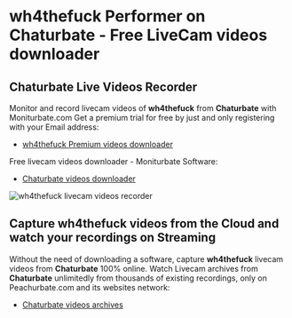 # wh4thefuck Performer on Chaturbate - Free LiveCam videos downloader

## Chaturbate Live Videos Recorder

Monitor and record livecam videos of **wh4thefuck** from **Chaturbate** with Moniturbate.com
Get a premium trial for free by just and only registering with your Email address:
* [wh4thefuck Premium videos downloader](https://moniturbate.com/request-demo-licence-key.html)

Free livecam videos downloader - Moniturbate Software:
* [Chaturbate videos downloader](https://moniturbate.com/moniturbate-download-software.html)

![wh4thefuck livecam videos recorder](https://peachurnet.com/templates/moniturbate-software.png)


## Capture wh4thefuck videos from the Cloud and watch your recordings on Streaming

Without the need of downloading a software, capture **wh4thefuck** livecam videos from **Chaturbate** 100% online.
Watch Livecam archives from **Chaturbate** unlimitedly from thousands of existing recordings, only on Peachurbate.com and its websites network:
* [Chaturbate videos archives](https://peachurnet.com/)
